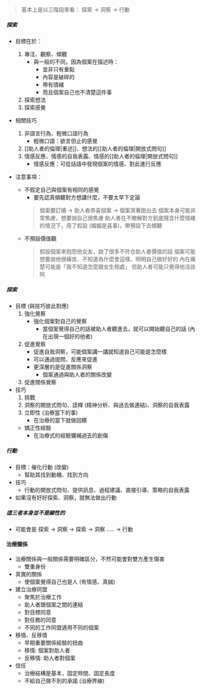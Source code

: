 
>基本上是以三階段來看：
> 探索 -> 洞察 -> 行動

##### 探索
- 目標在於：
	1. 專注、觀察、傾聽
		- 與一般的不同，因為個案在描述時：
			- 並非只有重點
			- 內容是破碎的
			- 帶有情緒
			- 而且個案自己也不清楚這件事
	2. 探索想法
	3. 探索感覺

- 相關技巧
	1. 非語言行為、輕微口語行為
		- 輕微口語：欲言但止的感覺
	2. [[助人者的倫理|重述]]、想法的[[助人者的倫理|開放式問句]]
	3. 情感反應、情感的自我表露、情感的[[助人者的倫理|開放式問句]]
		- 情感反應：可從話語中發現個案的情感、對此進行反應
- 注意事項：
	- 不假定自己與個案有相同的感覺
		- 要先認真傾聽對方想講什麼，不要太早下定論
		> 個案要訂婚 -> 助人者恭喜個案 -> 個案哭著跑出去
		> 個案本身可能非常焦慮，想要說自己很焦慮
		> 助人者在不瞭解對方到底隱含什麼情緒的情況下，用了假設 (婚姻是喜事)，帶預設下去傾聽
	- 不預設價值觀
		> 假設個案來抱怨他女友，說了很多不符合助人者價值的話
		> 個案可能想要說他很痛苦、不知道為什麼會這樣、明明自己做好好的
		> 內在痛楚可能是「我不知道怎麼跟女生相處」
		> 但助人者可能只覺得他活該阿


##### 探索
- 目標 (與技巧彼此對應)
	1. 強化覺察
		- 強化個案對自己的覺察
			- 當個案覺得自己的話被助人者聽進去，就可以開始聽自己的話 (內在出現一個好的他者)
	2. 促進覺察
		- 促進自我洞察，可能個案講一講就知道自己可能是怎麼樣
		- 可以通過提問、反應來促進
		- 更深層的是促進關係洞察
			- 個案通過與助人者的關係改變
	3. 促進關係覺察
- 技巧
	1. 挑戰
	2. 洞察的開放式問句、詮釋 (精神分析、與過去做連結)、洞察的自我表露
	3. 立即性 (治療當下的事)
		- 在治療的當下就做回饋
	- 矯正性經驗
		- 在治療式的經驗彌補過去的創傷
##### 行動
- 目標：催化行動 (改變)
	- 幫助其找到動機、找到方向
- 技巧
	- 行動的開放式問句、提供訊息、過程建議、直接引導、策略的自我表露
- 如果沒有好好探索、洞察，就無法做出行動

##### 這三者本身並不是線性的
- 可能會是 探索 -> 洞察 -> 探索 -> 洞察  ..... -> 行動

#### 治療關係
- 治療關係與一般關係需要明確區分，不然可能會對雙方產生傷害
	- 雙重身份
- 真實的關係
	- 使個案覺得自己也是人 (有情感、真誠)
- 建立治療同盟
	- 聚焦於治療工作
	- 助人者跟個案之間的連結
	- 對目標同意
	- 對任務的同意
	- 不同的工作同盟適用不同的個案
- 移情、反移情
	- 早期重要關係經驗的扭曲
	- 移情: 個案對助人者
	- 反移情: 助人者對個案
- 信任
	- 治療結構是基本，固定時間、固定長度
	- 不給自己做不到的承諾 (治療界線)
